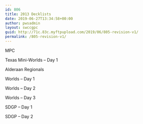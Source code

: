 ```yaml
---
id: 806
title: 2013 Decklists
date: 2019-06-27T13:34:58+00:00
author: pwsadmin
layout: swccgpc
guid: http://71c.83c.myftpupload.com/2019/06/805-revision-v1/
permalink: /805-revision-v1/
---
```

MPC

Texas Mini-Worlds – Day 1

Alderaan Regionals

Worlds – Day 1

Worlds – Day 2

Worlds – Day 3

SDGP – Day 1

SDGP – Day 2